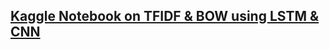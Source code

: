 <h2><a href="https://www.kaggle.com/code/atharvamartiwar/tokenizer-bow-tfidf-using-lstm-nn"> Kaggle Notebook on TFIDF & BOW using LSTM & CNN</a>
